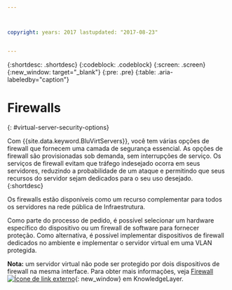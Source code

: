 ```yaml
---



copyright: years: 2017 lastupdated: "2017-08-23"


---
```


{:shortdesc: .shortdesc}
{:codeblock: .codeblock}
{:screen: .screen}
{:new_window: target="_blank"}
{:pre: .pre}
{:table: .aria-labeledby="caption"}


# Firewalls
{: #virtual-server-security-options}

Com {{site.data.keyword.BluVirtServers}}, você tem várias opções de firewall que fornecem uma camada de segurança essencial.  As opções de firewall são provisionadas sob demanda, sem interrupções de serviço. Os serviços de firewall evitam que tráfego indesejado ocorra em seus servidores, reduzindo a probabilidade de um ataque e permitindo que seus recursos do servidor sejam dedicados para o seu uso desejado.
{:shortdesc}

Os firewalls estão disponíveis como um recurso complementar para todos os servidores na rede pública de Infraestrutura.

Como parte do processo de pedido, é possível selecionar um hardware específico do dispositivo ou um firewall de software para fornecer proteção. Como alternativa, é possível implementar dispositivos de firewall dedicados no ambiente e implementar o servidor virtual em uma VLAN protegida.  

**Nota:** um servidor virtual não pode ser protegido por dois dispositivos de firewall na mesma interface. Para obter mais informações, veja [Firewall ![Ícone de link externo](../icons/launch-glyph.svg "Ícone de link externo")](http://knowledgelayer.softlayer.com/topic/firewall){: new_window} em KnowledgeLayer.
